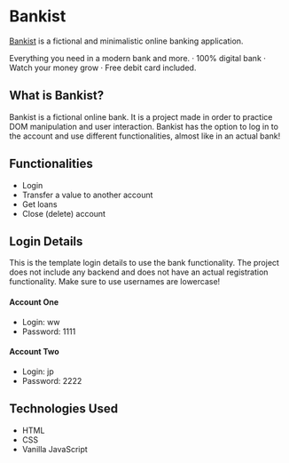 # Bankist

<a href="https://bankist-bank.vercel.app/">Bankist</a> is a fictional and minimalistic online banking application.

Everything you need in a modern bank and more.
· 100% digital bank
· Watch your money grow
· Free debit card included.

## What is Bankist?

Bankist is a fictional online bank. It is a project made in order to practice DOM manipulation and user interaction. Bankist has the option to log in to the account and use different functionalities, almost like in an actual bank!

## Functionalities

- Login
- Transfer a value to another account
- Get loans
- Close (delete) account

## Login Details

This is the template login details to use the bank functionality. The project does not include any backend and does not have an actual registration functionality. Make sure to use usernames are lowercase!

#### Account One

- Login: ww
- Password: 1111

#### Account Two

- Login: jp
- Password: 2222

## Technologies Used

- HTML
- CSS
- Vanilla JavaScript
